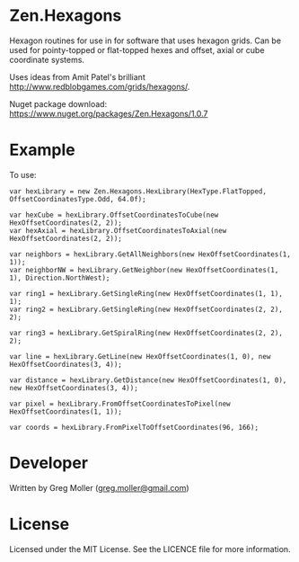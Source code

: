 # Zen.Hexagons

Hexagon routines for use in for software that uses hexagon grids.
Can be used for pointy-topped or flat-topped hexes and offset, axial or cube coordinate systems.

Uses ideas from Amit Patel's brilliant http://www.redblobgames.com/grids/hexagons/.

Nuget package download: https://www.nuget.org/packages/Zen.Hexagons/1.0.7

# Example
To use:

    var hexLibrary = new Zen.Hexagons.HexLibrary(HexType.FlatTopped, OffsetCoordinatesType.Odd, 64.0f);
    
    var hexCube = hexLibrary.OffsetCoordinatesToCube(new HexOffsetCoordinates(2, 2));
    var hexAxial = hexLibrary.OffsetCoordinatesToAxial(new HexOffsetCoordinates(2, 2));
    
    var neighbors = hexLibrary.GetAllNeighbors(new HexOffsetCoordinates(1, 1));
    var neighborNW = hexLibrary.GetNeighbor(new HexOffsetCoordinates(1, 1), Direction.NorthWest);
    
    var ring1 = hexLibrary.GetSingleRing(new HexOffsetCoordinates(1, 1), 1);
    var ring2 = hexLibrary.GetSingleRing(new HexOffsetCoordinates(2, 2), 2);
    
    var ring3 = hexLibrary.GetSpiralRing(new HexOffsetCoordinates(2, 2), 2);
    
    var line = hexLibrary.GetLine(new HexOffsetCoordinates(1, 0), new HexOffsetCoordinates(3, 4));
    
    var distance = hexLibrary.GetDistance(new HexOffsetCoordinates(1, 0), new HexOffsetCoordinates(3, 4));
    
    var pixel = hexLibrary.FromOffsetCoordinatesToPixel(new HexOffsetCoordinates(1, 1));
    
    var coords = hexLibrary.FromPixelToOffsetCoordinates(96, 166);
    
# Developer
Written by Greg Moller (greg.moller@gmail.com)

# License
Licensed under the MIT License. See the LICENCE file for more information.
